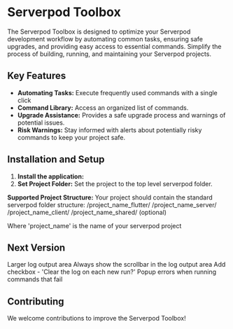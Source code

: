 # Serverpod Toolbox

The Serverpod Toolbox is designed to optimize your Serverpod development workflow by automating common tasks, ensuring safe upgrades, 
and providing easy access to essential commands.  Simplify the process of building, running, and maintaining your Serverpod projects.

## Key Features

- **Automating Tasks:** Execute frequently used commands with a single click
- **Command Library:** Access an organized list of commands.
- **Upgrade Assistance:** Provides a safe upgrade process and warnings of potential issues.
- **Risk Warnings:** Stay informed with alerts about potentially risky commands to keep your project safe.

## Installation and Setup

1. **Install the application:** 
2. **Set Project Folder:** Set the project to the top level serverpod folder.

**Supported Project Structure:**
Your project should contain the standard serverpod folder structure:
/project_name_flutter/
/project_name_server/
/project_name_client/
/project_name_shared/ (optional)

Where 'project_name' is the name of your serverpod project

## Next Version
Larger log output area 
Always show the scrollbar in the log output area
Add checkbox - 'Clear the log on each new run?'
Popup errors when running commands that fail

## Contributing

We welcome contributions to improve the Serverpod Toolbox! 



